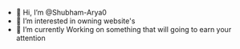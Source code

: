 - 👋 Hi, I’m @Shubham-Arya0
- 👀 I’m interested in owning website's
- 🌱 I’m currently Working on something that will going to earn your attention

<!---
Shubham-Arya0/Shubham-Arya0 is a ✨ special ✨ repository because its `README.md` (this file) appears on your GitHub profile.
You can click the Preview link to take a look at your changes.
--->
